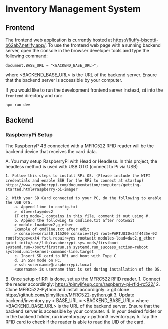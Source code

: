 # Inventory Management System

## Frontend

The frontend web application is currently hosted at https://fluffy-biscotti-b62ab7.netlify.app/. To use the frontend web page with a running backend server, open the console in the browser developer tools and type the following command:

```
document.BASE_URL = "<BACKEND_BASE_URL>";
```

where <BACKEND_BASE_URL> is the URL of the backend server. Ensure that the backend server is accessible by your computer.

If you would like to run the development frontend server instead, `cd` into the `frontend` directory and run:

```
npm run dev
```

## Backend



### RaspberryPi Setup

The RaspberryP 4B connected with a MFRC522 RFID reader will be the backend device that receives the card data.

A. You may setup RaspberryPi with Head or Headless. In this project, the headless method is used with USB OTG (connect to Pi via USB)

    1. Follow this steps to install RPi OS. (Please include the WIFI credentials and enable SSH for the RPi to connect at startup)
    https://www.raspberrypi.com/documentation/computers/getting-started.html#raspberry-pi-imager

    2. With your SD Card connected to your PC, do the following to enable the USB OTG.
        a. Append line to config.txt
        >  dtoverlay=dwc2
        IF otg_mode=1 contains in this file, comment it out using #.
        b. Append the following to cmdline.txt after rootwait
        > module-load=dwc2,g_ether
        Example of cmdline.txt after edit
        > console=serial0,115200 console=tty1 root=PARTUUID=34f4435e-02 rootfstype=ext4 fsck.repair=yes rootwait modules-load=dwc2,g_ether quiet init=/usr/lib/raspberrypi-sys-mods/firstboot systemd.run=/boot/firstrun.sh systemd.run_success_action=reboot systemd.unit=kernel-command-line.target
        c. Insert SD card to RPi and boot with Type C
        d. In SSH mode on PC, 
        > ssh <username>@raspberrypi.local 
        <username> is username that is set during installation of the OS.

B. Once setup of RPi is done, set up the MFRC522 RFID reader.
    1. Connect the reader accordingly:
    https://pimylifeup.com/raspberry-pi-rfid-rc522/
    2. Clone MFRC522-Python and install accordignly:
    > git clone https://github.com/pimylifeup/MFRC522-python.git
    3. Update backend/inventory.py
    > BASE_URL = <BACKEND_BASE_URL>
    where <BACKEND_BASE_URL> is the URL of the backend server. Ensure that the backend server is accessible by your computer.
    4. In your desired folder or in the backend folder, run inventory.py
    > python3 inventory.py
    5. Tap the RFID card to check if the reader is able to read the UID of the card.
